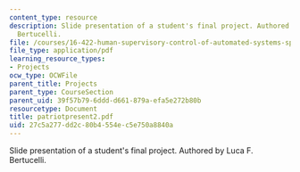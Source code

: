 ```yaml
---
content_type: resource
description: Slide presentation of a student's final project. Authored by Luca F.
  Bertucelli.
file: /courses/16-422-human-supervisory-control-of-automated-systems-spring-2004/27c5a277dd2c80b4554ec5e750a8840a_patriotpresent2.pdf
file_type: application/pdf
learning_resource_types:
- Projects
ocw_type: OCWFile
parent_title: Projects
parent_type: CourseSection
parent_uid: 39f57b79-6ddd-d661-879a-efa5e272b80b
resourcetype: Document
title: patriotpresent2.pdf
uid: 27c5a277-dd2c-80b4-554e-c5e750a8840a
---
```

Slide presentation of a student's final project. Authored by Luca F. Bertucelli.


